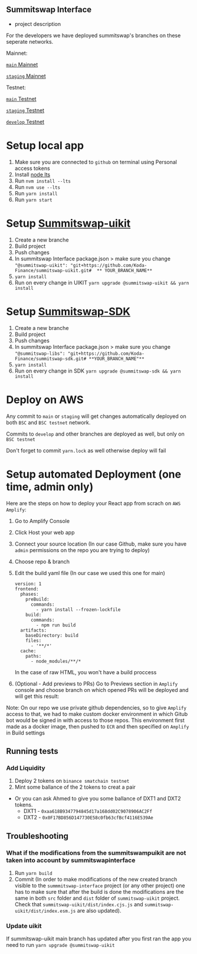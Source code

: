## Summitswap Interface

- project description

For the developers we have deployed summitswap's branches on these seperate networks.

Mainnet:

[`main` Mainnet](https://main.d3cj974y5wyhbr.amplifyapp.com)

[`staging` Mainnet](https://staging.d3cj974y5wyhbr.amplifyapp.com)

Testnet:

[`main` Testnet](https://main.d1apfotwvb2yrn.amplifyapp.com)

[`staging` Testnet](https://staging.d1apfotwvb2yrn.amplifyapp.com)

[`develop` Testnet](https://develop.d1apfotwvb2yrn.amplifyapp.com)

# Setup local app
1. Make sure you are connected to `github` on terminal using Personal access tokens
2. Install [node lts](https://tecadmin.net/install-nvm-macos-with-homebrew/) 
3. Run `nvm install --lts`
4. Run `nvm use --lts`
5. Run `yarn install`
6. Run `yarn start`

# Setup [Summitswap-uikit](https://github.com/Koda-Finance/summitswap-uikit)
1. Create a new branche
2. Build project
3. Push changes
4. In summitswap Interface package.json > make sure you change	`"@summitswap-uikit": "git+https://github.com/Koda-Finance/summitswap-uikit.git#  ** YOUR_BRANCH_NAME** `
5. `yarn install`
6. Run on every change in UIKIT `yarn upgrade @summitswap-uikit && yarn install`

# Setup [Summitswap-SDK](https://github.com/Koda-Finance/summitswap-sdk)
1. Create a new branche
2. Build project
3. Push changes
4. In summitswap Interface package.json > make sure you change	`"@summitswap-libs": "git+https://github.com/Koda-Finance/summitswap-sdk.git# **YOUR_BRANCH_NAME"**`
5. `yarn install`
6. Run on every change in SDK `yarn upgrade @summitswap-sdk && yarn install`

# Deploy on AWS

Any commit to `main` or `staging` will get changes automatically deployed on both `BSC` and `BSC testnet` network.

Commits to `develop` and other branches are deployed as well, but only on `BSC testnet`

Don't forget to commit `yarn.lock` as well otherwise deploy will fail


# Setup automated Deployment (one time, admin only)

Here are the steps on how to deploy your React app from scrach on `AWS Amplify`:

1. Go to Amplify Console
2. Click Host your web app
3. Connect your source location (In our case Github, make sure you have `admin` permissions on the repo you are trying to deploy)
4. Choose repo & branch
5. Edit the build yaml file (In our case we used this one for main)

    ``` YML
    version: 1
    frontend:
      phases:
        preBuild:
          commands:
            - yarn install --frozen-lockfile
        build:
          commands:
            - npm run build
      artifacts:
        baseDirectory: build
        files:
          - '**/*'
      cache:
        paths:
          - node_modules/**/*
    ```

    In the case of raw HTML, you won't have a build proccess
6. (Optional - Add previews to PRs) Go to Previews section in `Amplify` console and choose branch on which opened PRs will be deployed and will get this result:

Note: 
  On our repo we use private github dependencies, so to give `Amplify` access to that, we had to make custom docker environment in which Gitub bot would be signed in with access to those repos.
  This environment first made as a docker image, then pushed to `ECR` and then specified on `Amplify` in Build settings

## Running tests

### Add Liquidity

1. Deploy 2 tokens on `binance smatchain testnet`
2. Mint some ballance of the 2 tokens to creat a pair
  - Or you can ask Ahmed to give you some ballance of DXT1 and DXT2 tokens.
    - DXT1 - `0xaa618B9347794845d17a168dd02C9078906AC2Ff`
    - DXT2 - `0x0F17BD856D147730E58c0fb63cfBcf4116E539Ae`


## Troubleshooting

### What if the modifications from the summitswampuikit are not taken into account by summitswapinterface

1. Run `yarn build`
2. Commit (In order to make modifications of the new created branch visible to the `summmitswap-interface` project (or any other project) one has to make sure that after the build is done the modifications are the same in both `src` folder and `dist` folder of `summitswap-uikit` project. Check that `summitswap-uikit/dist/index.cjs.js` and `summitswap-uikit/dist/index.esm.js` are also updated). 

### Update uikit

If summitswap-uikit main branch has updated after you first ran the app you need to run `yarn upgrade @summitswap-uikit`


